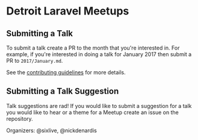 # Detroit Laravel Meetups

## Submitting a Talk

To submit a talk create a PR to the month that you're interested in. For example, if you're interested in doing a talk for January 2017 then submit a PR to `2017/January.md`. 

See the [contributing guidelines](CONTRIBUTING.md) for more details.


## Submitting a Talk Suggestion

Talk suggestions are rad! If you would like to submit a suggestion for a talk you would like to hear or a theme for a Meetup create an issue on the repository.

Organizers: @sixlive, @nickdenardis